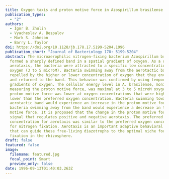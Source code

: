 ```yaml
---
title: Oxygen taxis and proton motive force in Azospirillum brasilense
publication_types:
  - "2"
authors:
  - Igor B. Zhulin
  - Vyacheslav A. Bespalov
  - Mark S. Johnson
  - Barry L. Taylor
doi: https://doi.org/10.1128/jb.178.17.5199-5204.1996
publication_short: "Journal of Bacteriology 178: 5199-5204"
abstract: The microaerophilic nitrogen-fixing bacterium Azospirillum brasilense
  formed a sharply defined band in a spatial gradient of oxygen. As a result of
  aerotaxis, the bacteria were attracted to a specific low concentration of
  oxygen (3 to 5 microM). Bacteria swimming away from the aerotactic band were
  repelled by the higher or lower concentration of oxygen that they encountered
  and returned to the band. This behavior was confirmed by using temporal
  gradients of oxygen. The cellular energy level in A. brasilense, monitored by
  measuring the proton motive force, was maximal at 3 to 5 microM oxygen. The
  proton motive force was lower at oxygen concentrations that were higher or
  lower than the preferred oxygen concentration. Bacteria swimming toward the
  aerotactic band would experience an increase in the proton motive force, and
  bacteria swimming away from the band would experience a decrease in the proton
  motive force. It is proposed that the change in the proton motive force is the
  signal that regulates positive and negative aerotaxis. The preferred oxygen
  concentration for aerotaxis was similar to the preferred oxygen concentration
  for nitrogen fixation. Aerotaxis is an important adaptive behavioral response
  that can guide these free-living diazotrophs to the optimal niche for nitrogen
  fixation in the rhizosphere.
draft: false
featured: false
image:
  filename: featured.jpg
  focal_point: Smart
  preview_only: false
date: 1996-09-13T01:40:03.263Z
---
```

